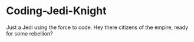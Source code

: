 # Coding-Jedi-Knight
Just a Jedi using the force to code.
Hey there citizens of the empire,
ready for some rebellion?
